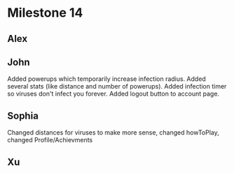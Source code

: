 # Milestone 14
## Alex
## John
Added powerups which temporarily increase infection radius.  Added several stats (like distance and number of powerups).  Added infection timer so viruses don't infect you forever.  Added logout button to account page.
## Sophia
Changed distances for viruses to make more sense, changed howToPlay, changed Profile/Achievments
## Xu
